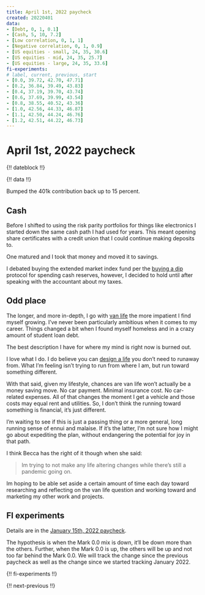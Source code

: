 ```yaml
---
title: April 1st, 2022 paycheck
created: 20220401
data:
- [Debt, 0, 1, 0.1]
- [Cash, 5, 10, 7.2]
- [Low correlation, 0, 1, 1]
- [Negative correlation, 0, 1, 0.9]
- [US equities - small, 24, 35, 30.6]
- [US equities - mid, 24, 35, 25.7]
- [US equities - large, 24, 35, 33.6]
fi-experiments:
# label, current, previous, start
- [0.0, 39.72, 42.70, 47.71]
- [0.2, 36.84, 39.49, 43.83]
- [0.4, 37.19, 39.70, 43.74]
- [0.6, 37.69, 39.99, 43.54]
- [0.8, 38.55, 40.52, 43.36]
- [1.0, 42.56, 44.33, 46.87]
- [1.1, 42.50, 44.24, 46.76]
- [1.2, 42.51, 44.22, 46.73]
---
```


# April 1st, 2022 paycheck

{!! dateblock !!}

{!! data !!}

Bumped the 401k contribution back up to 15 percent.

## Cash

Before I shifted to using the risk parity portfolios for things like electronics I started down the same cash path I had used for years. This meant opening share certificates with a credit union that I could continue making deposits to.

One matured and I took that money and moved it to savings. 

I debated buying the extended market index fund per the [buying a dip](/finances/budgeting/#spending-cash-reserves) protocol for spending cash reserves, however, I decided to hold until after speaking with the accountant about my taxes.

## Odd place

The longer, and more in-depth, I go with [van life](/van-life/) the more impatient I find myself growing. I’ve never been particularly ambitious when it comes to my career. Things changed a bit when I found myself homeless and in a crazy amount of student loan debt.

The best description I have for where my mind is right now is burned out.

I love what I do. I do believe you can [design a life](/design-your-life/) you don’t need to runaway from. What I’m feeling isn’t trying to run from where I am, but run toward something different.

With that said, given my lifestyle, chances are van life won’t actually be a money saving move. No car payment. Minimal insurance cost. No car-related expenses. All of that changes the moment I get a vehicle and those costs may equal rent and utilities. So, I don’t think the running toward something is financial, it’s just different.

I’m waiting to see if this is just a passing thing or a more general, long running sense of ennui and malaise. If it’s the latter, I’m not sure how I might go about expediting the plan, without endangering the potential for joy in that path.

I think Becca has the right of it though when she said:

> Im trying to not make any life altering changes while there’s still a pandemic going on.

Im hoping to be able set aside a certain amount of time each day toward researching and reflecting on the van life question and working toward and marketing my other work and projects.

## FI experiments

Details are in the [January 15th, 2022 paycheck](https://joshbruce.com/finances/building-wealth-paycheck-to-paycheck/20220115/#fi-experiments).

The hypothesis is when the Mark 0.0 mix is down, it‘ll be down more than the others. Further, when the Mark 0.0 is up, the others will be up and not too far behind the Mark 0.0. We will track the change since the previous paycheck as well as the change since we started tracking January 2022.

{!! fi-experiments !!}

{!! next-previous !!}
